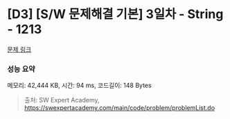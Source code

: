 # [D3] [S/W 문제해결 기본] 3일차 - String - 1213 

[문제 링크](https://swexpertacademy.com/main/code/problem/problemDetail.do?contestProbId=AV14P0c6AAUCFAYi) 

### 성능 요약

메모리: 42,444 KB, 시간: 94 ms, 코드길이: 148 Bytes



> 출처: SW Expert Academy, https://swexpertacademy.com/main/code/problem/problemList.do